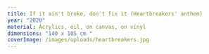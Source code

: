 ```yaml
---
title: If it ain't broke, don't fix it (Heartbreakers' anthem)
year: "2020"
material: Acrylics, oil, on canvas, on vinyl
dimensions: "140 x 105 cm "
coverImage: /images/uploads/heartbreakers.jpg
---
```

